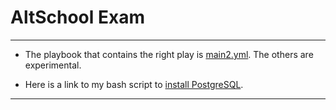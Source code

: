 # AltSchool Exam
---
 
- The playbook that contains the right play is [main2.yml](./main2.yml). The others are experimental.

- Here is a link to my bash script to [install PostgreSQL](https://github.com/PaulBoye-py/altschool-cloud-exercises/blob/main/Altschool-exam/postgre.sh).

---

